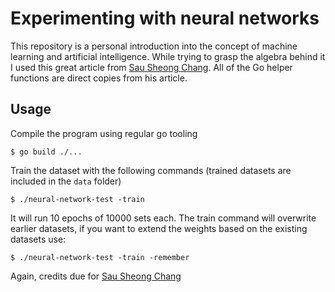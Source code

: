 # Experimenting with neural networks

This repository is a personal introduction into the concept of machine learning and 
artificial intelligence. While trying to grasp the algebra behind it I used this great 
article from [Sau Sheong Chang](https://sausheong.github.io/posts/how-to-build-a-simple-artificial-neural-network-with-go/). All of the Go 
helper functions are direct copies from his article.

## Usage

Compile the program using regular go tooling
```
$ go build ./...
```

Train the dataset with the following commands (trained datasets are included in the `data` folder)
```
$ ./neural-network-test -train
```

It will run 10 epochs of 10000 sets each. The train command will overwrite earlier datasets, if you
want to extend the weights based on the existing datasets use:
```
$ ./neural-network-test -train -remember
```

Again, credits due for [Sau Sheong Chang](https://github.com/sausheong/gonn)